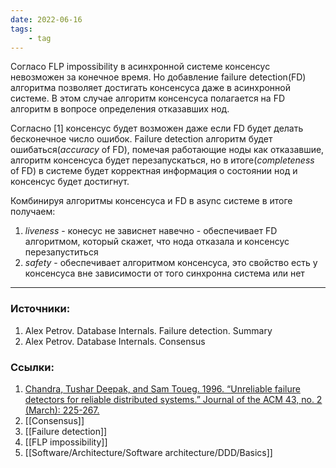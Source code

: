 ```yaml
---
date: 2022-06-16
tags:
    - tag
---
```


Согласо FLP impossibility в асинхронной системе консенсус невозможен за конечное время. Но добавление failure detection(FD) алгоритма позволяет достигать консенсуса даже в асинхронной системе. В этом случае алгоритм консенсуса полагается на FD алгоритм в вопросе определения отказавших нод.

Согласно [1] консенсус будет возможен даже если FD будет делать бесконечное число ошибок. Failure detection алгоритм будет ошибаться(*accuracy* of FD), помечая работающие ноды как отказавшие, алгоритм консенсуса будет перезапускаться, но в итоге(*completeness* of FD) в системе будет корректная информация о состоянии нод и консенсус будет достигнут.

Комбинируя алгоритмы консенсуса и FD в async системе в итоге получаем:
1. *liveness* - конесус не зависнет навечно - обеспечивает FD алгоритмом, который скажет, что нода отказала и консенсус перезапуститься
1. *safety* - обеспечивает алгоритмом консенсуса, это свойство есть у консенсуса вне зависимости от того синхронна система или нет

---

### Источники:
1. Alex Petrov. Database Internals. Failure detection. Summary
2. Alex Petrov. Database Internals. Consensus

### Ссылки:
1. [Chandra, Tushar Deepak, and Sam Toueg. 1996. “Unreliable failure detectors for reliable distributed systems.” Journal of the ACM 43, no. 2 (March): 225-267.](https://doi.org/10.1145/226643.226647)
1. [[Consensus]]
1. [[Failure detection]]
1. [[FLP impossibility]]
1. [[Software/Architecture/Software architecture/DDD/Basics]]